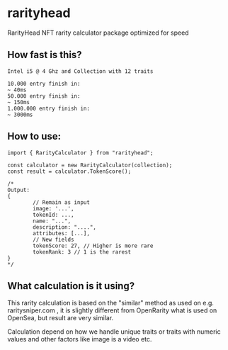 # rarityhead

RarityHead NFT rarity calculator package optimized for speed

## How fast is this?

```
Intel i5 @ 4 Ghz and Collection with 12 traits

10.000 entry finish in:
~ 40ms
50.000 entry finish in:
~ 150ms
1.000.000 entry finish in:
~ 3000ms
```

## How to use:

```
import { RarityCalculator } from "rarityhead";

const calculator = new RarityCalculator(collection);
const result = calculator.TokenScore();

/*
Output:
{
        // Remain as input
        image: '...',
        tokenId: ...,
        name: "...",
        description: "....",
        attributes: [...],
        // New fields
        tokenScore: 27, // Higher is more rare
        tokenRank: 3 // 1 is the rarest
}
*/

```

## What calculation is it using?

This rarity calculation is based on the "similar" method as used on e.g. raritysniper.com , it is slightly different from OpenRarity what is used on OpenSea, but result are very similar.

Calculation depend on how we handle unique traits or traits with numeric values and other factors like image is a video etc.
